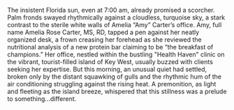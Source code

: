 The insistent Florida sun, even at 7:00 am, already promised a scorcher.  Palm fronds swayed rhythmically against a cloudless, turquoise sky, a stark contrast to the sterile white walls of Amelia “Amy” Carter’s office. Amy, full name Amelia Rose Carter, MS, RD,  tapped a pen against her neatly organized desk, a frown creasing her forehead as she reviewed the nutritional analysis of a new protein bar claiming to be “the breakfast of champions.”  Her office, nestled within the bustling "Health Haven" clinic on the vibrant, tourist-filled island of Key West, usually buzzed with clients seeking her expertise. But this morning, an unusual quiet had settled, broken only by the distant squawking of gulls and the rhythmic hum of the air conditioning struggling against the rising heat.  A premonition, as light and fleeting as the island breeze, whispered that this stillness was a prelude to something…different.
